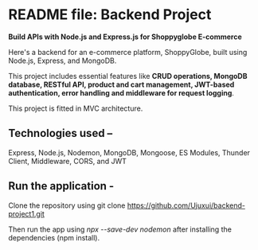 # README file: Backend Project

**Build APIs with Node.js and Express.js for Shoppyglobe E-commerce**

Here's a backend for an e-commerce platform, ShoppyGlobe, built using Node.js, Express, and MongoDB. 

This project includes essential features like 
**CRUD operations,
MongoDB database,
RESTful API,
product and cart management, 
JWT-based authentication, 
error handling and 
middleware for request logging**.

This project is fitted in MVC architecture.

## Technologies used – 
Express, Node.js, Nodemon, MongoDB, Mongoose, ES Modules, Thunder Client, Middleware, CORS, and JWT

## Run the application -
Clone the repository using git clone https://github.com/Ujuxui/backend-project1.git

Then run the app using *npx --save-dev nodemon* after installing the dependencies (npm install).
